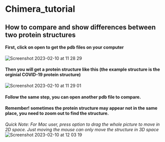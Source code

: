 # Chimera_tutorial
## How to compare and show differences between two protein structures
#### First, click on open to get the pdb files on your computer
![Screenshot 2023-02-10 at 11 28 29](https://user-images.githubusercontent.com/112228504/218186012-aedbc34e-1b5f-4a10-9948-dc6489d8e709.png)

#### Then you will get a protein structure like this (the example structure is the orginial COVID-19 protein structure)
![Screenshot 2023-02-10 at 11 29 01](https://user-images.githubusercontent.com/112228504/218186685-2dbde655-ff00-4024-8fc1-96e60df15661.png)

#### Follow the same step, you can open another pdb file to compare. <br>
#### Remember! sometimes the protein structure may appear not in the same place, you need to zoom out to find the structure. <br>
*Quick Note: For Mac user, press option to drag the whole picture to move in 2D space. Just moving the mouse can only move the structure in 3D space* 
![Screenshot 2023-02-10 at 12 03 19](https://user-images.githubusercontent.com/112228504/218187629-6469db8c-2234-485f-a436-d1db5ecda1c4.png)
